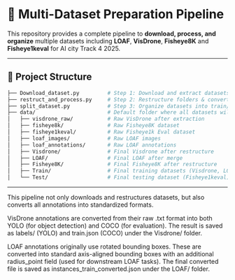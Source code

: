 # 🚦 Multi-Dataset Preparation Pipeline

This repository provides a complete pipeline to **download, process, and organize** multiple datasets including **LOAF**, **VisDrone**, **Fisheye8K** and **Fisheye1keval** for AI city Track 4 2025.

---
## 📁 Project Structure

```bash
├── Download_dataset.py         # Step 1: Download and extract datasets
├── restruct_and_process.py     # Step 2: Restructure folders & convert VisDrone annotations
├── split_dataset.py            # Step 3: Organize datasets into train/test folders
├── data/                       # Default folder where all datasets will be placed
│   ├── visdrone_raw/           # Raw VisDrone after extraction
│   ├── fisheye8k/              # Raw Fisheye8K dataset
│   ├── fisheye1keval/          # Raw Fisheye1k Eval dataset
│   ├── loaf_images/            # Raw LOAF images
│   ├── loaf_annotations/       # Raw LOAF annotations
│   ├── Visdrone/               # Final Visdrone after restructure
│   ├── LOAF/                   # Final LOAF after merge
│   ├── Fisheye8K/              # Final Fisheye8K after restructure
│   ├── Train/                  # Final training datasets (Visdrone, LOAF, Fisheye8K)
│   └── Test/                   # Final testing dataset (Fisheye1keval)

```
---

This pipeline not only downloads and restructures datasets, but also converts all annotations into standardized formats.

VisDrone annotations are converted from their raw .txt format into both YOLO (for object detection) and COCO (for evaluation). The result is saved as labels/ (YOLO) and train.json (COCO) under the Visdrone/ folder.

LOAF annotations originally use rotated bounding boxes. These are converted into standard axis-aligned bounding boxes with an additional radius_point field (used for downstream LOAF tasks). The final converted file is saved as instances_train_converted.json under the LOAF/ folder.
